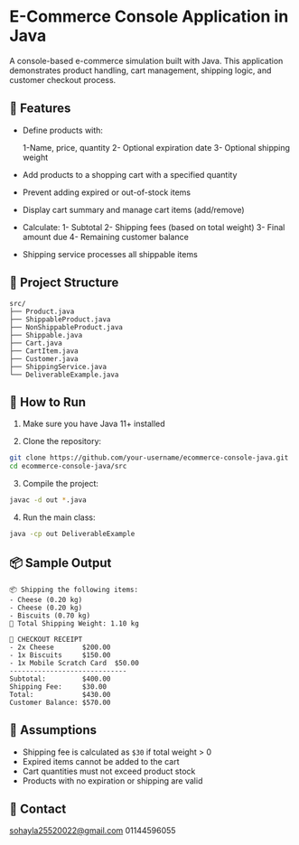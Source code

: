 # E-Commerce Console Application in Java

A console-based e-commerce simulation built with Java. This application demonstrates product handling, cart management, shipping logic, and customer checkout process.

## 📌 Features

* Define products with:

  1-Name, price, quantity
  2- Optional expiration date
  3- Optional shipping weight
* Add products to a shopping cart with a specified quantity
* Prevent adding expired or out-of-stock items
* Display cart summary and manage cart items (add/remove)
* Calculate:
  1- Subtotal
  2- Shipping fees (based on total weight)
  3- Final amount due
  4- Remaining customer balance
* Shipping service processes all shippable items

## 📁 Project Structure

```
src/
├── Product.java
├── ShippableProduct.java
├── NonShippableProduct.java
├── Shippable.java
├── Cart.java
├── CartItem.java
├── Customer.java
├── ShippingService.java
└── DeliverableExample.java
```

## 🚀 How to Run

1. Make sure you have Java 11+ installed

2. Clone the repository:

```bash
git clone https://github.com/your-username/ecommerce-console-java.git
cd ecommerce-console-java/src
```

3. Compile the project:

```bash
javac -d out *.java
```

4. Run the main class:

```bash
java -cp out DeliverableExample
```

## 📦 Sample Output

```
📦 Shipping the following items:
- Cheese (0.20 kg)
- Cheese (0.20 kg)
- Biscuits (0.70 kg)
🚚 Total Shipping Weight: 1.10 kg

🧾 CHECKOUT RECEIPT
- 2x Cheese       $200.00
- 1x Biscuits     $150.00
- 1x Mobile Scratch Card  $50.00
-----------------------------
Subtotal:         $400.00
Shipping Fee:     $30.00
Total:            $430.00
Customer Balance: $570.00
```

## 📝 Assumptions

* Shipping fee is calculated as `$30` if total weight > 0
* Expired items cannot be added to the cart
* Cart quantities must not exceed product stock
* Products with no expiration or shipping are valid

## 📧 Contact
sohayla25520022@gmail.com
01144596055
